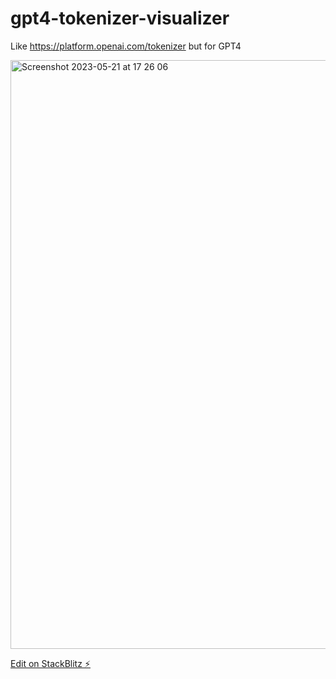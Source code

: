 # gpt4-tokenizer-visualizer

Like https://platform.openai.com/tokenizer but for GPT4

<img width="942" alt="Screenshot 2023-05-21 at 17 26 06" src="https://github.com/functorism/gpt4-tokenizer-visualizer/assets/17207277/4b47ff66-8d50-41e7-bf5e-332a70fd0ca4">


[Edit on StackBlitz ⚡️](https://stackblitz.com/edit/react-ts-h9yrjh)
